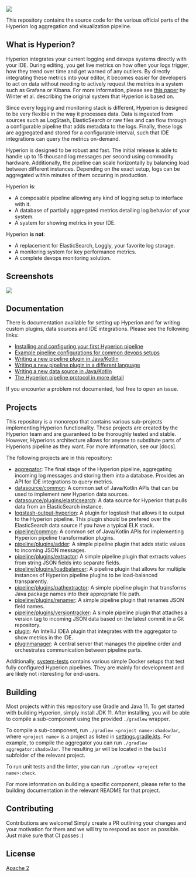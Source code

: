 ![](https://i.imgur.com/OcUEJ6s.png)

This repository contains the source code for the various official parts of the Hyperion log aggregation and visualization pipeline. 

## What is Hyperion?

Hyperion integrates your current logging and devops systems directly with your IDE. During editing, you get live metrics on how often your logs trigger, how they trend over time and get warned of any outliers. By directly integrating these metrics into your editor, it becomes easier for developers to act on data without needing to actively request the metrics in a system such as Grafana or Kibana. For more information, please see [this paper](https://pure.tudelft.nl/portal/files/62265924/fse19.pdf) by Winter et al. describing the original system that Hyperion is based on.

Since every logging and monitoring stack is different, Hyperion is designed to be very flexible in the way it processes data. Data is ingested from sources such as LogStash, ElasticSearch or raw files and can flow through a configurable pipeline that adds metadata to the logs. Finally, these logs are aggregated and stored for a configurable interval, such that IDE integrations can query the metrics on-demand.

Hyperion is designed to be robust and fast. The initial release is able to handle up to 15 thousand log messages per second using commodity hardware. Additionally, the pipeline can scale horizontally by balancing load between different instances. Depending on the exact setup, logs can be aggregated within minutes of them occuring in production.

Hyperion **is**:
- A composable pipeline allowing any kind of logging setup to interface with it.
- A database of partially aggregated metrics detailing log behavior of your system.
- A system for showing metrics in your IDE.

Hyperion **is not**:
- A replacement for ElasticSearch, Loggly, your favorite log storage.
- A monitoring system for key performance metrics.
- A complete devops monitoring solution.

## Screenshots

![](https://cdn.discordapp.com/attachments/701776474285277226/710481421806075985/unknown.png)

## Documentation

There is documentation available for setting up Hyperion and for writing custom plugins, data sources and IDE integrations. Please see the following links:

- [Installing and configuring your first Hyperion pipeline](docs/hyperion-setup.md)
- [Example pipeline configurations for common devops setups](docs/advanced-examples.md)
- [Writing a new pipeline plugin in Java/Kotlin](docs/writing-java-kotlin-plugin.md)
- [Writing a new pipeline plugin in a different language](docs/writing-custom-plugin.md)
- [Writing a new data source in Java/Kotlin](docs/writing-java-kotlin-data-source.md)
- [The Hyperion pipeline protocol in more detail](docs/protocol.md)

If you encounter a problem not documented, feel free to open an issue.

## Projects

This repository is a monorepo that contains various sub-projects implementing Hyperion functionality. These projects are created by the Hyperion team and are guaranteed to be thoroughly tested and stable. However, Hyperions architecture allows for anyone to substitute parts of Hyperions pipeline as they want. For more information, see our [docs].

The following projects are in this repository:

- [aggregator](aggregator): The final stage of the Hyperion pipeline, aggregating incoming log messages and storing them into a database. Provides an API for IDE integrations to query metrics.
- [datasource/common](datasource/common): A common set of Java/Kotlin APIs that can be used to implement new Hyperion data sources.
- [datasource/plugins/elasticsearch](datasource/plugins/elasticsearch): A data source for Hyperion that pulls data from an ElasticSearch instance.
- [logstash-output-hyperion](logstash-output-hyperion): A plugin for logstash that allows it to output to the Hyperion pipeline. This plugin should be prefered over the ElasticSearch data source if you have a typical ELK stack.
- [pipeline/common](pipeline/common): A common set of Java/Kotlin APIs for implementing Hyperion pipeline transformation plugins.
- [pipeline/plugins/adder](pipeline/plugins/adder): A simple pipeline plugin that adds static values to incoming JSON messages.
- [pipeline/plugins/extractor](pipeline/plugins/extractor): A simple pipeline plugin that extracts values from string JSON fields into separate fields.
- [pipeline/plugins/loadbalancer](pipeline/plugins/loadbalancer): A pipeline plugin that allows for multiple instances of Hyperion pipeline plugins to be load-balanced transparently.
- [pipeline/plugins/pathextractor](pipeline/plugins/pathextractor): A simple pipeline plugin that transforms Java package names into their appropriate file path.
- [pipeline/plugins/renamer](pipeline/plugins/renamer): A simple pipeline plugin that renames JSON field names.
- [pipeline/plugins/versiontracker](pipeline/plugins/versiontracker): A simple pipeline plugin that attaches a version tag to incoming JSON data based on the latest commit in a Git repository.
- [plugin](plugin): An IntelliJ IDEA plugin that integrates with the aggregator to show metrics in the IDE.
- [pluginmanager](pluginmanager): A central server that manages the pipeline order and orchestrates communication between pipeline parts.

Additionally, [system-tests](system-tests) contains various simple Docker setups that test fully configured Hyperion pipelines. They are mainly for development and are likely not interesting for end-users.

## Building

Most projects within this repository use Gradle and Java 11. To get started with building Hyperion, simply install JDK 11. After installing, you will be able to compile a sub-component using the provided `./gradlew` wrapper.

To compile a sub-component, run `./gradlew <project name>:shadowJar`, where `<project name>` is a project as listed in [settings.gradle.kts](settings.gradle.kts). For example, to compile the aggregator you can run `./gradlew aggregator:shadowJar`. The resulting jar will be located in the `build` subfolder of the relevant project.

To run unit tests and the linter, you can run `./gradlew <project name>:check`.

For more information on building a specific component, please refer to the building documentation in the relevant README for that project.

## Contributing

Contributions are welcome! Simply create a PR outlining your changes and your motivation for them and we will try to respond as soon as possible. Just make sure that CI passes :)

## License

[Apache 2](/LICENSE)
